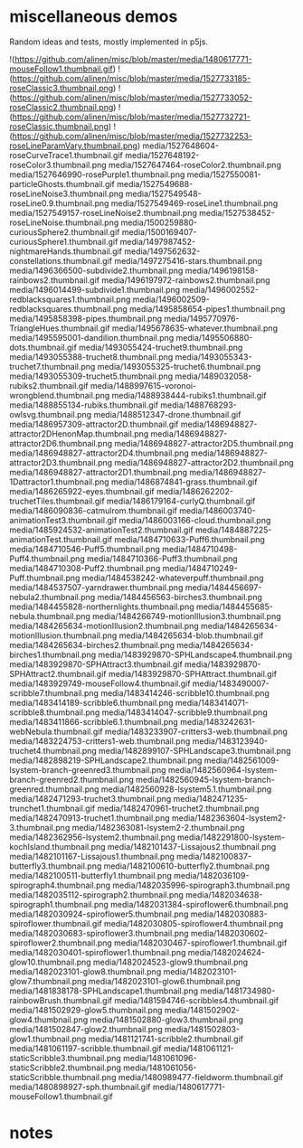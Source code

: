 # miscellaneous demos

Random ideas and tests, mostly implemented in p5js. 

!(https://github.com/alinen/misc/blob/master/media/1480617771-mouseFollow1.thumbnail.gif)
!(https://github.com/alinen/misc/blob/master/media/1527733185-roseClassic3.thumbnail.png)
!(https://github.com/alinen/misc/blob/master/media/1527733052-roseClassic2.thumbnail.png)
!(https://github.com/alinen/misc/blob/master/media/1527732721-roseClassic.thumbnail.png)
!(https://github.com/alinen/misc/blob/master/media/1527732253-roseLineParamVary.thumbnail.png)
media/1527648604-roseCurveTrace1.thumbnail.gif
media/1527648192-roseColor3.thumbnail.png
media/1527647464-roseColor2.thumbnail.png
media/1527646990-rosePurple1.thumbnail.png
media/1527550081-particleGhosts.thumbnail.gif
media/1527549688-roseLineNoise3.thumbnail.png
media/1527549548-roseLine0.9.thumbnail.png
media/1527549469-roseLine1.thumbnail.png
media/1527549157-roseLineNoise2.thumbnail.png
media/1527538452-roseLineNoise.thumbnail.png
media/1500259880-curiousSphere2.thumbnail.gif
media/1500169407-curiousSphere1.thumbnail.gif
media/1497987452-nightmareHands.thumbnail.gif
media/1497562632-constellations.thumbnail.gif
media/1497275416-stars.thumbnail.png
media/1496366500-subdivide2.thumbnail.png
media/1496198158-rainbows2.thumbnail.gif
media/1496197972-rainbows2.thumbnail.png
media/1496014499-subdivide1.thumbnail.png
media/1496002552-redblacksquares1.thumbnail.png
media/1496002509-redblacksquares.thumbnail.png
media/1495858654-pipes1.thumbnail.png
media/1495858398-pipes.thumbnail.png
media/1495770976-TriangleHues.thumbnail.gif
media/1495678635-whatever.thumbnail.png
media/1495595001-dandilion.thumbnail.png
media/1495506880-dots.thumbnail.gif
media/1493055424-truchet9.thumbnail.png
media/1493055388-truchet8.thumbnail.png
media/1493055343-truchet7.thumbnail.png
media/1493055325-truchet6.thumbnail.png
media/1493055309-truchet5.thumbnail.png
media/1489032058-rubiks2.thumbnail.gif
media/1488997615-voronoi-wrongblend.thumbnail.png
media/1488938444-rubiks1.thumbnail.gif
media/1488855134-rubiks.thumbnail.gif
media/1488768293-owlsvg.thumbnail.png
media/1488512347-drone.thumbnail.gif
media/1486957309-attractor2D.thumbnail.gif
media/1486948827-attractor2DHenonMap.thumbnail.png
media/1486948827-attractor2D6.thumbnail.png
media/1486948827-attractor2D5.thumbnail.png
media/1486948827-attractor2D4.thumbnail.png
media/1486948827-attractor2D3.thumbnail.png
media/1486948827-attractor2D2.thumbnail.png
media/1486948827-attractor2D1.thumbnail.png
media/1486948827-1Dattractor1.thumbnail.png
media/1486874841-grass.thumbnail.gif
media/1486265922-eyes.thumbnail.gif
media/1486262202-truchetTiles.thumbnail.gif
media/1486179164-curlyQ.thumbnail.gif
media/1486090836-catmulrom.thumbnail.gif
media/1486003740-animationTest3.thumbnail.gif
media/1486003166-cloud.thumbnail.png
media/1485924532-animationTest2.thumbnail.gif
media/1484887225-animationTest.thumbnail.gif
media/1484710633-Puff6.thumbnail.png
media/1484710546-Puff5.thumbnail.png
media/1484710498-Puff4.thumbnail.png
media/1484710366-Puff3.thumbnail.png
media/1484710308-Puff2.thumbnail.png
media/1484710249-Puff.thumbnail.png
media/1484538242-whateverpuff.thumbnail.png
media/1484537507-yarndrawer.thumbnail.png
media/1484456697-nebula2.thumbnail.png
media/1484456563-birches3.thumbnail.png
media/1484455828-northernlights.thumbnail.png
media/1484455685-nebula.thumbnail.png
media/1484266749-motionIllusion3.thumbnail.png
media/1484265634-motionIllusion2.thumbnail.png
media/1484265634-motionIllusion.thumbnail.png
media/1484265634-blob.thumbnail.gif
media/1484265634-birches2.thumbnail.png
media/1484265634-birches1.thumbnail.png
media/1483929870-SPHLandscape4.thumbnail.png
media/1483929870-SPHAttract3.thumbnail.gif
media/1483929870-SPHAttract2.thumbnail.gif
media/1483929870-SPHAttract.thumbnail.gif
media/1483929749-mouseFollow4.thumbnail.gif
media/1483490007-scribble7.thumbnail.png
media/1483414246-scribble10.thumbnail.png
media/1483414189-scribble6.thumbnail.png
media/1483414071-scribble8.thumbnail.png
media/1483414047-scribble9.thumbnail.png
media/1483411866-scribble6.1.thumbnail.png
media/1483242631-webNebula.thumbnail.gif
media/1483233907-critters3-web.thumbnail.png
media/1483224753-critters1-web.thumbnail.png
media/1483123940-truchet4.thumbnail.png
media/1482899107-SPHLandscape3.thumbnail.png
media/1482898219-SPHLandscape2.thumbnail.png
media/1482561009-lsystem-branch-greenred3.thumbnail.png
media/1482560964-lsystem-branch-greenred2.thumbnail.png
media/1482560945-lsystem-branch-greenred.thumbnail.png
media/1482560928-lsystem5.1.thumbnail.png
media/1482471293-truchet3.thumbnail.png
media/1482471235-trunchet1.thumbnail.gif
media/1482470961-truchet2.thumbnail.png
media/1482470913-truchet1.thumbnail.png
media/1482363604-lsystem2-3.thumbnail.png
media/1482363081-lsystem2-2.thumbnail.png
media/1482362956-lsystem2.thumbnail.png
media/1482291800-lsystem-kochIsland.thumbnail.png
media/1482101437-Lissajous2.thumbnail.png
media/1482101167-Lissajous1.thumbnail.png
media/1482100837-butterfly3.thumbnail.png
media/1482100610-butterfly2.thumbnail.png
media/1482100511-butterfly1.thumbnail.png
media/1482036109-spirograph4.thumbnail.png
media/1482035996-spirograph3.thumbnail.png
media/1482035112-spirograph2.thumbnail.png
media/1482034638-spirograph1.thumbnail.png
media/1482031384-spiroflower6.thumbnail.png
media/1482030924-spiroflower5.thumbnail.png
media/1482030883-spiroflower.thumbnail.gif
media/1482030805-spiroflower4.thumbnail.png
media/1482030683-spiroflower3.thumbnail.png
media/1482030602-spiroflower2.thumbnail.png
media/1482030467-spiroflower1.thumbnail.gif
media/1482030401-spiroflower1.thumbnail.png
media/1482024624-glow10.thumbnail.png
media/1482024523-glow9.thumbnail.png
media/1482023101-glow8.thumbnail.png
media/1482023101-glow7.thumbnail.png
media/1482023101-glow6.thumbnail.png
media/1481838178-SPHLandscape1.thumbnail.png
media/1481734980-rainbowBrush.thumbnail.gif
media/1481594746-scribbles4.thumbnail.gif
media/1481502929-glow5.thumbnail.png
media/1481502902-glow4.thumbnail.png
media/1481502880-glow3.thumbnail.png
media/1481502847-glow2.thumbnail.png
media/1481502803-glow1.thumbnail.png
media/1481121741-scribble2.thumbnail.gif
media/1481061197-scribble.thumbnail.gif
media/1481061121-staticScribble3.thumbnail.png
media/1481061096-staticScribble2.thumbnail.png
media/1481061056-staticScribble.thumbnail.png
media/1480989477-fieldworm.thumbnail.gif
media/1480898927-sph.thumbnail.gif
media/1480617771-mouseFollow1.thumbnail.gif
# notes


